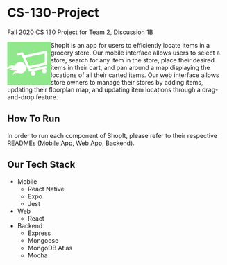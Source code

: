 # CS-130-Project
Fall 2020 CS 130 Project for Team 2, Discussion 1B

<img align="left" width="100" height="100" src="/ShopItFrontend/assets/logo_filled.png" />

ShopIt is an app for users to efficiently locate items in a grocery store. Our mobile interface allows users to select a store, search for any item in the store, place their desired items in their cart, and pan around a map displaying the locations of all their carted items. Our web interface allows store owners to manage their stores by adding items, updating their floorplan map, and updating item locations through a drag-and-drop feature.

## How To Run
In order to run each component of ShopIt, please refer to their respective READMEs ([Mobile App](ShopItFrontend/README.md), [Web App](ShopItWeb/README.md), [Backend](ShopItBackend/README.md)).

## Our Tech Stack
- Mobile
  - React Native
  - Expo
  - Jest
- Web
  - React
- Backend
  - Express
  - Mongoose
  - MongoDB Atlas
  - Mocha
